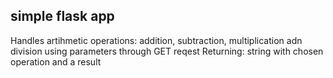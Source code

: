 ## simple flask app

Handles artihmetic operations: 
addition, subtraction, multiplication adn division 
using parameters through GET reqest
Returning: string with chosen operation and a result
